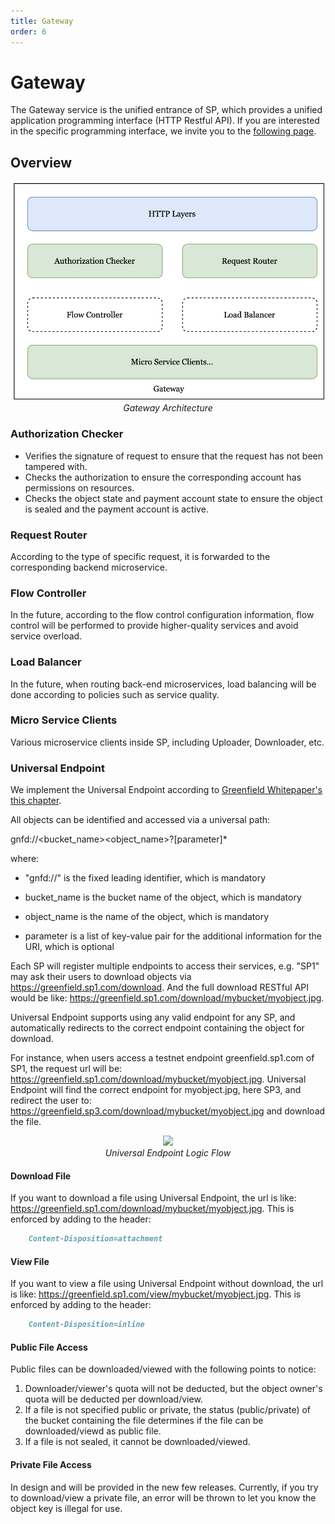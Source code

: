 ```yaml
---
title: Gateway
order: 6
---
```


# Gateway

The Gateway service is the unified entrance of SP, which provides a unified application programming interface (HTTP Restful API).
If you are interested in the specific programming interface, we invite you to the [following page]().

## Overview

<div align=center><img src="../../..//asset/05-SP-Gateway.jpg" width="700px"></div>
<div align="center"><i>Gateway Architecture</i></div>

### Authorization Checker

* Verifies the signature of request to ensure that the request has not been tampered with.
* Checks the authorization to ensure the corresponding account has permissions on resources.
* Checks the object state and payment account state to ensure the object is sealed and the payment account is active.

### Request Router

According to the type of specific request, it is forwarded to the corresponding backend microservice.

### Flow Controller

In the future, according to the flow control configuration information, flow control will be performed to provide 
higher-quality services and avoid service overload.

### Load Balancer

In the future, when routing back-end microservices, load balancing will be done according to policies such as 
service quality.

### Micro Service Clients

Various microservice clients inside SP, including Uploader, Downloader, etc.

### Universal Endpoint

We implement the Universal Endpoint according to [Greenfield Whitepaper's this chapter](https://github.com/bnb-chain/greenfield-whitepaper/blob/main/part3.md#231-universal-endpoint).

All objects can be identified and accessed via a universal path:

gnfd://<bucket_name><object_name>?[parameter]*

where:

* "gnfd://" is the fixed leading identifier, which is mandatory

* bucket_name is the bucket name of the object, which is mandatory

* object_name is the name of the object, which is mandatory

* parameter is a list of key-value pair for the additional information for the URI, which is optional

Each SP will register multiple endpoints to access their services, e.g. "SP1" may ask their users to download objects via https://greenfield.sp1.com/download.
And the full download RESTful API would be like: https://greenfield.sp1.com/download/mybucket/myobject.jpg.

Universal Endpoint supports using any valid endpoint for any SP, and automatically redirects to the correct endpoint containing
the object for download.

For instance, when users access a testnet endpoint greenfield.sp1.com of SP1, the request url will be:
https://greenfield.sp1.com/download/mybucket/myobject.jpg.
Universal Endpoint will find the correct endpoint for myobject.jpg, here SP3, and redirect the user to:
https://greenfield.sp3.com/download/mybucket/myobject.jpg and download the file.

<div align=center><img src="../../..//asset/501-SP-Gateway-Universal-Endpoint.png"></div>
<div align="center"><i>Universal Endpoint Logic Flow</i></div>

#### Download File

If you want to download a file using Universal Endpoint, the url is like: https://greenfield.sp1.com/download/mybucket/myobject.jpg.
This is enforced by adding to the header:
```md
    Content-Disposition=attachment
```

#### View File

If you want to view a file using Universal Endpoint without download, the url is like: https://greenfield.sp1.com/view/mybucket/myobject.jpg.
This is enforced by adding to the header:
```md
    Content-Disposition=inline
```

#### Public File Access

Public files can be downloaded/viewed with the following points to notice:
1. Downloader/viewer's quota will not be deducted, but the object owner's quota will be deducted per download/view.
2. If a file is not specified public or private, the status (public/private) of the bucket containing the file determines if the file can be downloaded/viewd as public file.
3. If a file is not sealed, it cannot be downloaded/viewed.

#### Private File Access

In design and will be provided in the new few releases. Currently, if you try to download/view a private file, an error will be thrown to let you know the object key is illegal for use.
